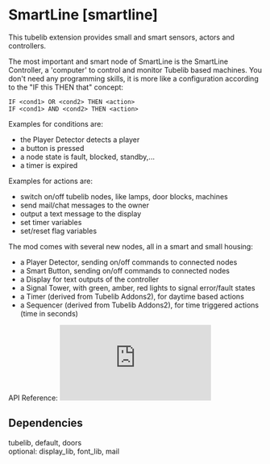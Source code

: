 # SmartLine \[smartline\]

This tubelib extension provides small and smart sensors, actors and controllers.

The most important and smart node of SmartLine is the SmartLine Controller, a 'computer' to control and monitor Tubelib based machines.
You don't need any programming skills, it is more like a configuration according to the "IF this THEN that" concept:

    IF <cond1> OR <cond2> THEN <action>
    IF <cond1> AND <cond2> THEN <action>
    
Examples for conditions are:
 - the Player Detector detects a player
 - a button is pressed
 - a node state is fault, blocked, standby,...
 - a timer is expired 

Examples for actions are:
 - switch on/off tubelib nodes, like lamps, door blocks, machines
 - send mail/chat messages to the owner
 - output a text message to the display
 - set timer variables 
 - set/reset flag variables

The mod comes with several new nodes, all in a smart and small housing:
 - a Player Detector, sending on/off commands to connected nodes
 - a Smart Button, sending on/off commands to connected nodes
 - a Display for text outputs of the controller
 - a Signal Tower, with green, amber, red lights to signal error/fault states
 - a Timer (derived from Tubelib Addons2), for daytime based actions
 - a Sequencer (derived from Tubelib Addons2), for time triggered actions (time in seconds)


API Reference: ![api.md](https://github.com/joe7575/techpack/blob/master/smartline/api.md)


## Dependencies
tubelib, default, doors  
optional: display_lib, font_lib, mail  

